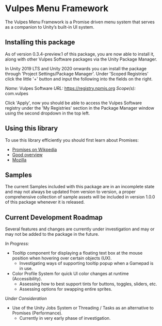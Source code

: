 # Vulpes Menu Framework

The Vulpes Menu Framework is a Promise driven menu system that serves as a companion to Unity’s built-in UI system.

## Installing this package

As of version 0.3.4-preview.1 of this package, you are now able to install it, along with other Vulpes Software packages via the Unity Package Manager. 

In Unity 2019 LTS and Unity 2020 onwards you can install the package through 'Project Settings/Package Manager'. Under 'Scoped Registries' click the little '+' button and input the following into the fields on the right.

*Name:* Vulpes Software
*URL:* https://registry.npmjs.org
*Scope(s):* com.vulpes

Click 'Apply', now you should be able to access the Vulpes Software registry under the 'My Registries' section in the Package Manager window using the second dropdown in the top left.

## Using this library

To use this library efficiently you should first learn about Promises:

- [Promises on Wikpedia](http://en.wikipedia.org/wiki/Futures_and_promises)
- [Good overview](https://www.promisejs.org/)
- [Mozilla](https://developer.mozilla.org/en/docs/Web/JavaScript/Reference/Global_Objects/Promise)

## Samples

The current Samples included with this package are in an incomplete state and may not always be updated from version to version, a proper comprehensive collection of sample assets will be included in version 1.0.0 of this package whenever it is released.

## Current Development Roadmap

Several features and changes are currently under investigation and may or may not be added to the package in the future.

*In Progress:*
- Tooltip component for displaying a floating text box at the mouse position when hovering over certain objects (UX).
  - Investigating ways of supporting tooltip popup when a Gamepad is in use.
- Color Profile System for quick UI color changes at runtime (Accessibility).
  - Assessing how to best support tints for buttons, toggles, sliders, etc.
  - Assessing options for swapping entire sprites.

 *Under Consideration*
- Use of the Unity Jobs System or Threading / Tasks as an alternative to Promises (Performance).
  - Currently in very early phase of investigation.